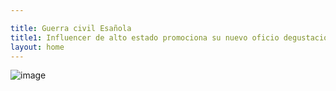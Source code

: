 ```yaml
---

title: Guerra civil Esañola
title1: Influencer de alto estado promociona su nuevo oficio degustación de helados
layout: home
---
```

![image](https://github.com/user-attachments/assets/1c6628db-fc1d-498c-a1aa-6754cf468302)

